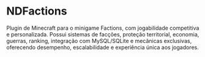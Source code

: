 # NDFactions
Plugin de Minecraft para o minigame Factions, com jogabilidade competitiva e personalizada. Possui sistemas de facções, proteção territorial, economia, guerras, ranking, integração com MySQL/SQLite e mecânicas exclusivas, oferecendo desempenho, escalabilidade e experiência única aos jogadores.
